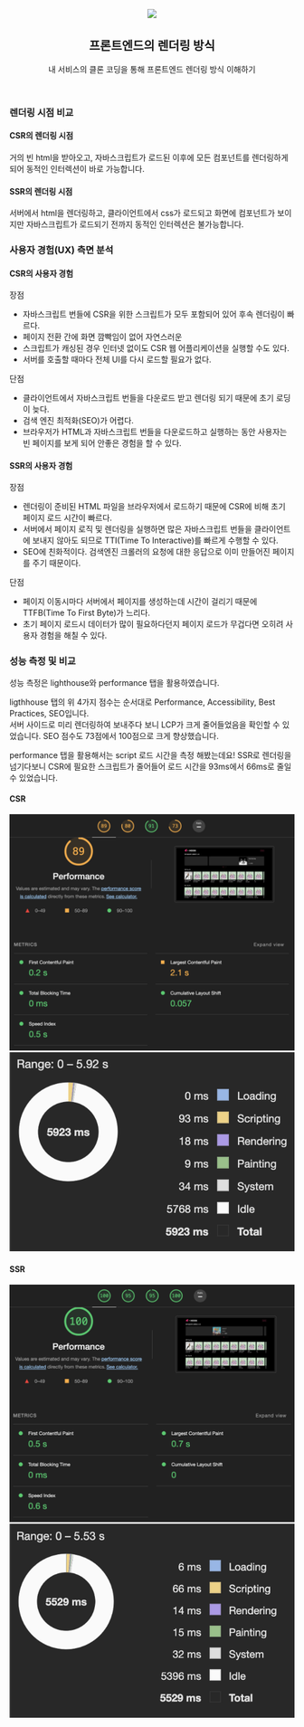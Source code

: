 <p align="middle" >
  <img width="100px;" src="https://em-content.zobj.net/thumbs/160/apple/81/artist-palette_1f3a8.png"/>
</p>
<h2 align="middle">프론트엔드의 렌더링 방식</h2>
<p align="middle">내 서비스의 클론 코딩을 통해 프론트엔드 렌더링 방식 이해하기</p>
<br/>

### 렌더링 시점 비교

#### CSR의 렌더링 시점

거의 빈 html을 받아오고, 자바스크립트가 로드된 이후에 모든 컴포넌트를 렌더링하게 되어 동적인 인터렉션이 바로 가능합니다.

#### SSR의 렌더링 시점

서버에서 html을 렌더링하고, 클라이언트에서 css가 로드되고 화면에 컴포넌트가 보이지만 자바스크립트가 로드되기 전까지 동적인 인터렉션은 불가능합니다.

### 사용자 경험(UX) 측면 분석

#### CSR의 사용자 경험

장점

- 자바스크립트 번들에 CSR을 위한 스크립트가 모두 포함되어 있어 후속 렌더링이 빠르다.
- 페이지 전환 간에 화면 깜빡임이 없어 자연스러운
- 스크립트가 캐싱된 경우 인터넷 없이도 CSR 웹 어플리케이션을 실행할 수도 있다.
- 서버를 호출할 때마다 전체 UI를 다시 로드할 필요가 없다.

단점

- 클라이언트에서 자바스크립트 번들을 다운로드 받고 렌더링 되기 때문에 초기 로딩이 늦다.
- 검색 엔진 최적화(SEO)가 어렵다.
- 브라우저가 HTML과 자바스크립트 번들을 다운로드하고 실행하는 동안 사용자는 빈 페이지를 보게 되어 안좋은 경험을 할 수 있다.

#### SSR의 사용자 경험

장점

- 렌더링이 준비된 HTML 파일을 브라우저에서 로드하기 때문에 CSR에 비해 초기 페이지 로드 시간이 빠르다.
- 서버에서 페이지 로직 및 렌더링을 실행하면 많은 자바스크립트 번들을 클라이언트에 보내지 않아도 되므로 TTI(Time To Interactive)를 빠르게 수행할 수 있다.
- SEO에 친화적이다. 검색엔진 크롤러의 요청에 대한 응답으로 이미 만들어진 페이지를 주기 때문이다.

단점

- 페이지 이동시마다 서버에서 페이지를 생성하는데 시간이 걸리기 때문에 TTFB(Time To First Byte)가 느리다.
- 초기 페이지 로드시 데이터가 많이 필요하다던지 페이지 로드가 무겁다면 오히려 사용자 경험을 해칠 수 있다.

### 성능 측정 및 비교

성능 측정은 lighthouse와 performance 탭을 활용하였습니다.

ligthhouse 탭의 위 4가지 점수는 순서대로 Performance, Accessibility, Best Practices, SEO입니다.  
서버 사이드로 미리 렌더링하여 보내주다 보니 LCP가 크게 줄어들었음을 확인할 수 있었습니다.
SEO 점수도 73점에서 100점으로 크게 향상했습니다.

performance 탭을 활용해서는 script 로드 시간을 측정 해봤는데요!
SSR로 렌더링을 넘기다보니 CSR에 필요한 스크립트가 줄어들어 로드 시간을 93ms에서 66ms로 줄일 수 있었습니다.

#### CSR

![csr-lighthouse](/docs/images/csr-lighthouse.png)
![csr-performance](/docs/images/csr-performance.png)

#### SSR

![ssr-lighthouse](/docs/images/ssr-lighthouse.png)
![ssr-performance](/docs/images/ssr-performance.png)

